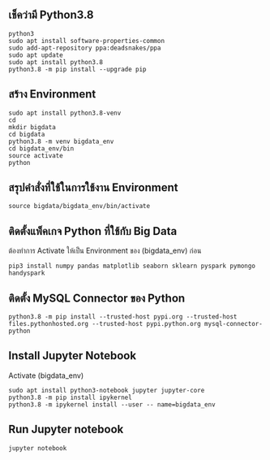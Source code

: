 ## เช็คว่ามี Python3.8

```
python3
sudo apt install software-properties-common
sudo add-apt-repository ppa:deadsnakes/ppa
sudo apt update
sudo apt install python3.8
python3.8 -m pip install --upgrade pip
```

## สร้าง Environment

```
sudo apt install python3.8-venv
cd
mkdir bigdata
cd bigdata
python3.8 -m venv bigdata_env
cd bigdata_env/bin
source activate
python
```

## สรุปคำสั่งที่ใช้ในการใช้งาน Environment

```
source bigdata/bigdata_env/bin/activate
```

## ติดตั้งแพ็คเกจ Python ที่ใช้กับ Big Data

ต้องทำการ Activate ให้เป็น Environment ของ (bigdata_env) ก่อน

```
pip3 install numpy pandas matplotlib seaborn sklearn pyspark pymongo handyspark
```

## ติดตั้ง MySQL Connector ของ Python

```
python3.8 -m pip install --trusted-host pypi.org --trusted-host files.pythonhosted.org --trusted-host pypi.python.org mysql-connector-python
```

## Install Jupyter Notebook

Activate (bigdata_env)

```
sudo apt install python3-notebook jupyter jupyter-core
python3.8 -m pip install ipykernel
python3.8 -m ipykernel install --user -- name=bigdata_env
```

## Run Jupyter notebook

```
jupyter notebook
```
